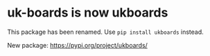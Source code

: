 # uk-boards is now ukboards

This package has been renamed. Use `pip install ukboards` instead.

New package: https://pypi.org/project/ukboards/
